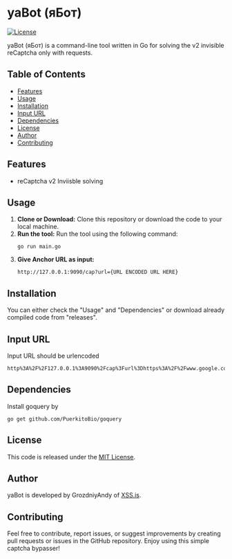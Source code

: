 # yaBot (яБот)

[![License](https://img.shields.io/badge/license-MIT-blue.svg)](LICENSE)

yaBot (яБот) is a command-line tool written in Go for solving the v2 invisible reCaptcha only with requests.

## Table of Contents
- [Features](https://github.com/grozdniyandy/yaBot#features)
- [Usage](https://github.com/grozdniyandy/yaBot#usage)
- [Installation](https://github.com/grozdniyandy/yaBot#installation)
- [Input URL](https://github.com/grozdniyandy/yaBot#input-url)
- [Dependencies](https://github.com/grozdniyandy/yaBot#dependencies)
- [License](https://github.com/grozdniyandy/yaBot#license)
- [Author](https://github.com/grozdniyandy/yaBot#author)
- [Contributing](https://github.com/grozdniyandy/yaBot#contributing)

## Features
- reCaptcha v2 Inviisble solving

## Usage
1. **Clone or Download:** Clone this repository or download the code to your local machine.
2. **Run the tool:** Run the tool using the following command:
   ```
   go run main.go
   ```
3. **Give Anchor URL as input:**
   ```
   http://127.0.0.1:9090/cap?url={URL ENCODED URL HERE}
   ```
   
## Installation
You can either check the "Usage" and "Dependencies" or download already compiled code from "releases".

## Input URL
Input URL should be urlencoded
```
http%3A%2F%2F127.0.0.1%3A9090%2Fcap%3Furl%3Dhttps%3A%2F%2Fwww.google.com%2Frecaptcha%2Fapi2%2Fanchor%3Far%3D1%26k%3DKEY%26co%3DRANDOM.%26hl%3Den%26v%3DRANDOM%26size%3Dinvisible%26sa%3Dlogin%26cb%3DCB
```

## Dependencies
Install goquery by
```
go get github.com/PuerkitoBio/goquery
```

## License
This code is released under the [MIT License](LICENSE).

## Author
yaBot is developed by GrozdniyAndy of [XSS.is](https://xss.is).

## Contributing
Feel free to contribute, report issues, or suggest improvements by creating pull requests or issues in the GitHub repository. Enjoy using this simple captcha bypasser!
